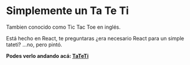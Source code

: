 # Simplemente un Ta Te Ti
Tambien conocido como Tic Tac Toe en inglés.

Está hecho en React, te preguntaras ¿era necesario React para un simple tateti? ...no, pero pintó.



**Podes verlo andando acá: [TaTeTi](https://pixlking.github.io/tateti/)**

